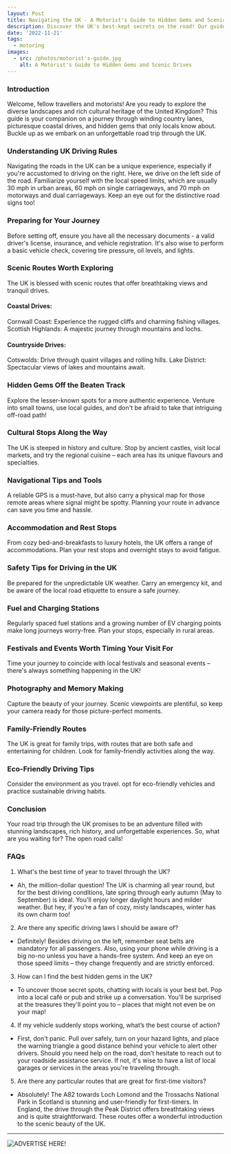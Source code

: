 ```yaml
---
layout: Post
title: Navigating the UK - A Motorist's Guide to Hidden Gems and Scenic Drives
description: Discover the UK's best-kept secrets on the road! Our guide takes you on scenic routes to hidden gems, making every drive an unforgettable adventure
date: '2022-11-21'
tags:
  - motoring
images:
  - src: /photos/motorist's-guide.jpg
    alt: A Motorist's Guide to Hidden Gems and Scenic Drives
---
```


### Introduction 
Welcome, fellow travellers and motorists! Are you ready to explore the diverse landscapes and rich cultural heritage of the United Kingdom? This guide is your companion on a journey through winding country lanes, picturesque coastal drives, and hidden gems that only locals know about. Buckle up as we embark on an unforgettable road trip through the UK.
### Understanding UK Driving Rules 
Navigating the roads in the UK can be a unique experience, especially if you're accustomed to driving on the right. Here, we drive on the left side of the road. Familiarize yourself with the local speed limits, which are usually 30 mph in urban areas, 60 mph on single carriageways, and 70 mph on motorways and dual carriageways. Keep an eye out for the distinctive road signs too!
### Preparing for Your Journey 
Before setting off, ensure you have all the necessary documents - a valid driver's license, insurance, and vehicle registration. It's also wise to perform a basic vehicle check, covering tire pressure, oil levels, and lights.
### Scenic Routes Worth Exploring 
The UK is blessed with scenic routes that offer breathtaking views and tranquil drives.
#### Coastal Drives:
Cornwall Coast: Experience the rugged cliffs and charming fishing villages.
Scottish Highlands: A majestic journey through mountains and lochs. 
#### Countryside Drives:
Cotswolds: Drive through quaint villages and rolling hills.
Lake District: Spectacular views of lakes and mountains await.
### Hidden Gems Off the Beaten Track 
Explore the lesser-known spots for a more authentic experience. Venture into small towns, use local guides, and don't be afraid to take that intriguing off-road path!
### Cultural Stops Along the Way 
The UK is steeped in history and culture. Stop by ancient castles, visit local markets, and try the regional cuisine – each area has its unique flavours and specialties.
### Navigational Tips and Tools 
A reliable GPS is a must-have, but also carry a physical map for those remote areas where signal might be spotty. Planning your route in advance can save you time and hassle.
### Accommodation and Rest Stops 
From cozy bed-and-breakfasts to luxury hotels, the UK offers a range of accommodations. Plan your rest stops and overnight stays to avoid fatigue.
### Safety Tips for Driving in the UK 
Be prepared for the unpredictable UK weather. Carry an emergency kit, and be aware of the local road etiquette to ensure a safe journey.
### Fuel and Charging Stations 
Regularly spaced fuel stations and a growing number of EV charging points make long journeys worry-free. Plan your stops, especially in rural areas.
### Festivals and Events Worth Timing Your Visit For 
Time your journey to coincide with local festivals and seasonal events – there's always something happening in the UK!
### Photography and Memory Making 
Capture the beauty of your journey. Scenic viewpoints are plentiful, so keep your camera ready for those picture-perfect moments.
### Family-Friendly Routes 
The UK is great for family trips, with routes that are both safe and entertaining for children. Look for family-friendly activities along the way.
### Eco-Friendly Driving Tips 
Consider the environment as you travel. opt for eco-friendly vehicles and practice sustainable driving habits.
### Conclusion 
Your road trip through the UK promises to be an adventure filled with stunning landscapes, rich history, and unforgettable experiences. So, what are you waiting for? The open road calls!
### FAQs
1.	What's the best time of year to travel through the UK? 
* Ah, the million-dollar question! The UK is charming all year round, but for the best driving conditions, late spring through early autumn (May to September) is ideal. You'll enjoy longer daylight hours and milder weather. But hey, if you're a fan of cozy, misty landscapes, winter has its own charm too!
2.	Are there any specific driving laws I should be aware of? 
* Definitely! Besides driving on the left, remember seat belts are mandatory for all passengers. Also, using your phone while driving is a big no-no unless you have a hands-free system. And keep an eye on those speed limits – they change frequently and are strictly enforced.
3.	How can I find the best hidden gems in the UK? 
* To uncover those secret spots, chatting with locals is your best bet. Pop into a local café or pub and strike up a conversation. You'll be surprised at the treasures they'll point you to – places that might not even be on your map!
4.	If my vehicle suddenly stops working, what’s the best course of action? 
* First, don't panic. Pull over safely, turn on your hazard lights, and place the warning triangle a good distance behind your vehicle to alert other drivers. Should you need help on the road, don’t hesitate to reach out to your roadside assistance service. If not, it's wise to have a list of local garages or services in the areas you're traveling through.

5.	Are there any particular routes that are great for first-time visitors? 
* Absolutely! The A82 towards Loch Lomond and the Trossachs National Park in Scotland is stunning and user-friendly for first-timers. In England, the drive through the Peak District offers breathtaking views and is quite straightforward. These routes offer a wonderful introduction to the scenic beauty of the UK.

<TipJar />

---


![ADVERTISE HERE!](/photos/anytime-money-savers-one.gif "Team meeting")
